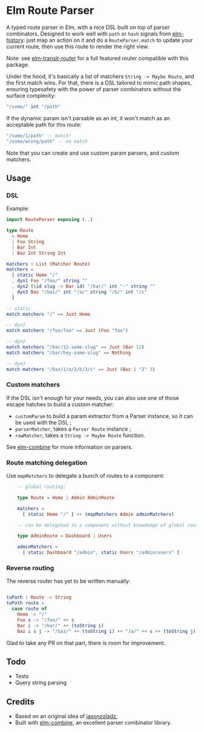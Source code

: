 # Elm Route Parser

A typed route parser in Elm, with a nice DSL built on top of parser combinators. Designed to work well with `path` or `hash` signals from [elm-history](http://package.elm-lang.org/packages/elm-community/elm-history/latest): just map an action on it and do a `RouteParser.match` to update your current route, then use this route to render the right view.

Note: see [elm-transit-router](https://github.com/etaque/elm-transit-router) for a full featured router compatible with this package.

Under the hood, it's basically a list of matchers `String -> Maybe Route`, and the first match wins. For that, there is a DSL tailored to mimic path shapes, ensuring typesafety with the power of parser combinators without the surface complexity:

```elm
"/some/" int "/path"
```

If the dynamic param isn't parsable as an int, it won't match as an acceptable path for this route:

```elm
"/some/1/path" -- match!
"/some/wrong/path" -- no match
```


Note that you can create and use custom param parsers, and custom matchers.

## Usage

### DSL

Example:

```elm
import RouteParser exposing (..)

type Route
  = Home
  | Foo String
  | Bar Int
  | Baz Int String Int

matchers : List (Matcher Route)
matchers =
  [ static Home "/"
  , dyn1 Foo "/foo/" string ""
  , dyn2 (\id slug -> Bar id) "/bar/" int "-" string ""
  , dyn3 Baz "/baz/" int "/a/" string "/b/" int "/c"
  ]

-- static
match matchers "/" == Just Home

-- dyn1
match matchers "/foo/foo" == Just (Foo "foo")

-- dyn2
match matchers "/bar/12-some-slug" == Just (Bar 12)
match matchers "/bar/hey-some-slug" == Nothing

-- dyn3
match matchers "/baz/1/a/2/b/3/c" == Just (Baz 1 "2" 3)
```


### Custom matchers

If the DSL isn't enough for your needs, you can also use one of those escape hatches to build a custom matcher:

* `customParam` to build a param extractor from a Parser instance, so it can be used with the DSL ;
* `parserMatcher`, takes a `Parser Route` instance ;
* `rawMatcher`, takes a `String -> Maybe Route` function.

See [elm-combine](http://package.elm-lang.org/packages/Bogdanp/elm-combine/latest) for more information on parsers.


### Route matching delegation

Use `mapMatchers` to delegate a bunch of routes to a component:

```elm
    -- global routing:

    type Route = Home | Admin AdminRoute

    matchers =
      [ static Home "/" ] ++ (mapMatchers Admin adminMatchers)

    -- can be delegated to a component without knowdedge of global routing:

    type AdminRoute = Dashboard | Users

    adminMatchers =
      [ static Dashboard "/admin", static Users "/admin/users" ]
```

### Reverse routing

The reverse router has yet to be written manually:

```elm

toPath : Route -> String
toPath route =
  case route of
    Home -> "/"
    Foo s -> "/foo/" ++ s
    Bar i -> "/bar/" ++ (toString i)
    Baz i s j -> "/baz/" ++ (toString i) ++ "/a/" ++ s ++ (toString j) ++ "/c"
```

Glad to take any PR on that part, there is room for improvement.


## Todo

* Tests
* Query string parsing


## Credits

* Based on an original idea of [jasonzoladz](https://gist.github.com/jasonzoladz/b68475f4f3eced50d88f),
* Built with [elm-combine](http://package.elm-lang.org/packages/Bogdanp/elm-combine/latest), an excellent parser combinator library.
